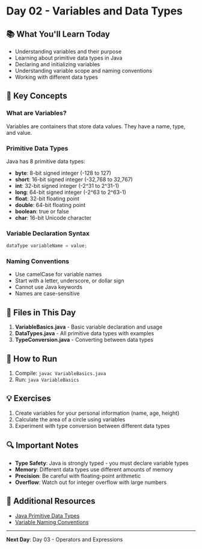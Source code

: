 # Day 02 - Variables and Data Types

## 📚 What You'll Learn Today

- Understanding variables and their purpose
- Learning about primitive data types in Java
- Declaring and initializing variables
- Understanding variable scope and naming conventions
- Working with different data types

## 🎯 Key Concepts

### What are Variables?
Variables are containers that store data values. They have a name, type, and value.

### Primitive Data Types
Java has 8 primitive data types:
- **byte**: 8-bit signed integer (-128 to 127)
- **short**: 16-bit signed integer (-32,768 to 32,767)
- **int**: 32-bit signed integer (-2^31 to 2^31-1)
- **long**: 64-bit signed integer (-2^63 to 2^63-1)
- **float**: 32-bit floating point
- **double**: 64-bit floating point
- **boolean**: true or false
- **char**: 16-bit Unicode character

### Variable Declaration Syntax
```java
dataType variableName = value;
```

### Naming Conventions
- Use camelCase for variable names
- Start with a letter, underscore, or dollar sign
- Cannot use Java keywords
- Names are case-sensitive

## 📁 Files in This Day

1. **VariableBasics.java** - Basic variable declaration and usage
2. **DataTypes.java** - All primitive data types with examples
3. **TypeConversion.java** - Converting between data types

## 🚀 How to Run

1. Compile: `javac VariableBasics.java`
2. Run: `java VariableBasics`

## 💡 Exercises

1. Create variables for your personal information (name, age, height)
2. Calculate the area of a circle using variables
3. Experiment with type conversion between different data types

## 🔍 Important Notes

- **Type Safety**: Java is strongly typed - you must declare variable types
- **Memory**: Different data types use different amounts of memory
- **Precision**: Be careful with floating-point arithmetic
- **Overflow**: Watch out for integer overflow with large numbers

## 📖 Additional Resources

- [Java Primitive Data Types](https://docs.oracle.com/javase/tutorial/java/nutsandbolts/datatypes.html)
- [Variable Naming Conventions](https://www.oracle.com/java/technologies/javase/codeconventions-namingconventions.html)

---

**Next Day**: Day 03 - Operators and Expressions 